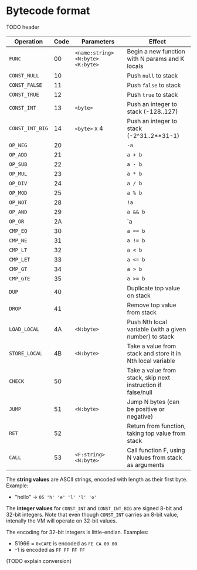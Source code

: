 # Bytecode format

TODO header

| Operation       | Code | Parameters                        | Effect                                                       |
| --------------- | ---- | --------------------------------- | ------------------------------------------------------------ |
| `FUNC`          | 00   | `<name:string> <N:byte> <K:byte>` | Begin a new function with N params and K locals              |
| `CONST_NULL`    | 10   |                                   | Push `null` to stack                                         |
| `CONST_FALSE`   | 11   |                                   | Push `false` to stack                                        |
| `CONST_TRUE`    | 12   |                                   | Push `true` to stack                                         |
| `CONST_INT`     | 13   | `<byte>`                          | Push an integer to stack (-128..127)                         |
| `CONST_INT_BIG` | 14   | `<byte>` x 4                      | Push an integer to stack (-2^31..2**31-1)                    |
| `OP_NEG`        | 20   |                                   | `-a`                                                         |
| `OP_ADD`        | 21   |                                   | `a + b`                                                      |
| `OP_SUB`        | 22   |                                   | `a - b`                                                      |
| `OP_MUL`        | 23   |                                   | `a * b`                                                      |
| `OP_DIV`        | 24   |                                   | `a / b`                                                      |
| `OP_MOD`        | 25   |                                   | `a % b`                                                      |
| `OP_NOT`        | 28   |                                   | `!a`                                                         |
| `OP_AND`        | 29   |                                   | `a && b`                                                     |
| `OP_OR`         | 2A   |                                   | `a || b`                                                     |
| `CMP_EQ`        | 30   |                                   | `a == b`                                                     |
| `CMP_NE`        | 31   |                                   | `a != b`                                                     |
| `CMP_LT`        | 32   |                                   | `a < b`                                                      |
| `CMP_LET`       | 33   |                                   | `a <= b`                                                     |
| `CMP_GT`        | 34   |                                   | `a > b`                                                      |
| `CMP_GTE`       | 35   |                                   | `a >= b`                                                     |
| `DUP`           | 40   |                                   | Duplicate top value on stack                                 |
| `DROP`          | 41   |                                   | Remove top value from stack                                  |
| `LOAD_LOCAL`    | 4A   | `<N:byte>`                        | Push Nth local variable (with a given number) to stack       |
| `STORE_LOCAL`   | 4B   | `<N:byte>`                        | Take a value from stack and store it in Nth local variable   |
| `CHECK`         | 50   |                                   | Take a value from stack, skip next instruction if false/null |
| `JUMP`          | 51   | `<N:byte>`                        | Jump N bytes (can be positive or negative)                   |
| `RET`           | 52   |                                   | Return from function, taking top value from stack            |
| `CALL`          | 53   | `<F:string> <N:byte>`             | Call function F, using N values from stack as arguments      |


The **string values** are ASCII strings, encoded with length as their first byte. Example:
* "hello" -> `05 'h' 'e' 'l' 'l' 'o'`

The **integer values** for `CONST_INT` and `CONST_INT_BIG` are signed 8-bit and 32-bit integers. Note that even though `CONST_INT` carries an 8-bit value, intenally the VM will operate on 32-bit values.

The encoding for 32-bit integers is little-endian. Examples:
* 51966 = `0xCAFE` is encoded as `FE CA 00 00`
* -1 is encoded as `FF FF FF FF`

(TODO explain conversion)
